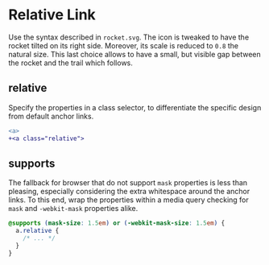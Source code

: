 # Relative Link

Use the syntax described in `rocket.svg`. The icon is tweaked to have the rocket tilted on its right side. Moreover, its scale is reduced to `0.8` the natural size. This last choice allows to have a small, but visible gap between the rocket and the trail which follows.

## relative

Specify the properties in a class selector, to differentiate the specific design from default anchor links.

```diff
<a>
+<a class="relative">
```

## supports

The fallback for browser that do not support `mask` properties is less than pleasing, especially considering the extra whitespace around the anchor links. To this end, wrap the properties within a media query checking for `mask` and `-webkit-mask` properties alike.

```css
@supports (mask-size: 1.5em) or (-webkit-mask-size: 1.5em) {
  a.relative {
    /* ... */
  }
}
```
